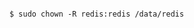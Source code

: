 <!-- usedin: [ _includes/_inlines/AddOns/common/database-backups/database-backups_note-v1.md] -->

```

$ sudo chown -R redis:redis /data/redis 

```
